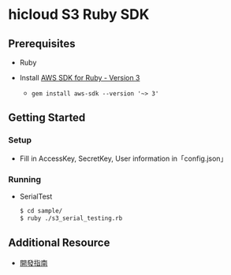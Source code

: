 # hicloud S3 Ruby SDK

## Prerequisites

- Ruby
- Install [AWS SDK for Ruby - Version 3](https://github.com/aws/aws-sdk-ruby)

  - ```gem install aws-sdk --version '~> 3'```

## Getting Started

### Setup

* Fill in AccessKey, SecretKey, User information in「config.json」

### Running
- SerialTest

    ```sh
    $ cd sample/
    $ ruby ./s3_serial_testing.rb
    ```

## Additional Resource
* [開發指南](documentation/hicloudS3-ruby-sdk-開發指南.pdf)
